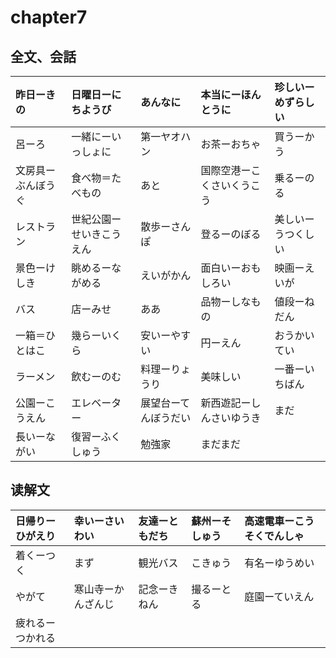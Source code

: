 # chapter7
## 全文、会話
| 昨日ーきの         | 日曜日ーにちようび       | あんなに             | 本当にーほんとうに         | 珍しいーめずらしい |
|:-------------------|:-------------------------|:---------------------|:---------------------------|:-------------------|
| 呂ーろ             | 一緒にーいっしょに       | 第一ヤオハン         | お茶ーおちゃ               | 買うーかう         |
| 文房具ーぶんぼうぐ | 食べ物＝たべもの         | あと                 | 国際空港ーこくさいくうこう | 乗るーのる         |
| レストラン         | 世紀公園ーせいきこうえん | 散歩ーさんぽ         | 登るーのぼる               | 美しいーうつくしい |
| 景色ーけしき       | 眺めるーながめる         | えいがかん           | 面白いーおもしろい         | 映画ーえいが       |
| バス               | 店ーみせ                 | ああ                 | 品物ーしなもの             | 値段ーねだん       |
| 一箱＝ひとはこ     | 幾らーいくら             | 安いーやすい         | 円ーえん                   | おうかいてい       |
| ラーメン           | 飲むーのむ               | 料理ーりょうり       | 美味しい                   | 一番ーいちばん     |
| 公園ーこうえん     | エレベーター             | 展望台ーてんぼうだい | 新西遊記ーしんさいゆうき   | まだ               |
| 長いーながい       | 復習ーふくしゅう         | 勉強家               | まだまだ                   |                    |

## 读解文
| 日帰りーひがえり | 幸いーさいわい     | 友達ーともだち | 蘇州ーそしゅう | 高速電車ーこうそくでんしゃ |
|:-----------------|:-------------------|:---------------|:---------------|:---------------------------|
| 着くーつく       | まず               | 観光バス       | こきゅう       | 有名ーゆうめい             |
| やがて           | 寒山寺ーかんざんじ | 記念ーきねん   | 撮るーとる     | 庭園ーていえん             |
| 疲れるーつかれる |                    |                |                |                            |